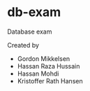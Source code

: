 # db-exam
Database exam

Created by
- Gordon Mikkelsen
- Hassan Raza Hussain
- Hassan Mohdi
- Kristoffer Rath Hansen
